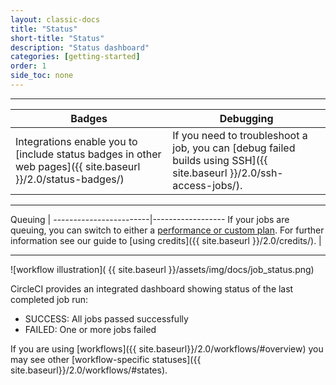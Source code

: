 ```yaml
---
layout: classic-docs
title: "Status"
short-title: "Status"
description: "Status dashboard"
categories: [getting-started]
order: 1
side_toc: none
---
```


<hr>

Badges     | Debugging
----------------------------|----------------------
Integrations enable you to [include status badges in other web pages]({{ site.baseurl }}/2.0/status-badges/)  |   If you need to troubleshoot a job, you can [debug failed builds using SSH]({{ site.baseurl }}/2.0/ssh-access-jobs/).

<hr>

Queuing |
------------------------|------------------
If your jobs are queuing, you can switch to either a [performance or custom plan](https://circleci.com/pricing/). For further information see our guide to [using credits]({{ site.baseurl }}/2.0/credits/). |

<hr>

![workflow illustration]( {{ site.baseurl }}/assets/img/docs/job_status.png)

CircleCI provides an integrated dashboard showing status of the last completed job run:

- SUCCESS: All jobs passed successfully
- FAILED: One or more jobs failed

If you are using [workflows]({{ site.baseurl}}/2.0/workflows/#overview) you may
see other [workflow-specific statuses]({{ site.baseurl}}/2.0/workflows/#states).
